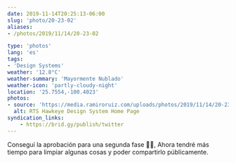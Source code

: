```yaml
---
date: 2019-11-14T20:25:13-06:00
slug: 'photo/20-23-02'
aliases:
- /photos/2019/11/14/20-23-02

type: 'photos'
lang: 'es'
tags:
- 'Design Systems'
weather: '12.8°C'
weather-summary: 'Mayormente Nublado'
weather-icon: 'partly-cloudy-night'
location: '25.7554,-100.4023'
photos:
- source: 'https://media.ramiroruiz.com/uploads/photos/2019/11/14/20-23-02/rts-hawkeye-design-system-home-page.jpeg'
  alt: RTS Hawkeye Design System Home Page
syndication_links:
    - https://brid.gy/publish/twitter
---
```

Conseguí la aprobación para una segunda fase 🙌🏼, Ahora tendré más tiempo para limpiar algunas cosas y poder compartirlo públicamente.

